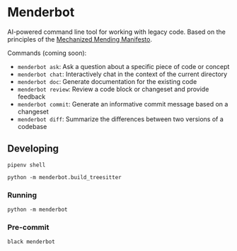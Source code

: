 # Menderbot
AI-powered command line tool for working with legacy code. Based on the principles of the [Mechanized Mending Manifesto](https://mender.ai/docs/intro).

Commands (coming soon):

* `menderbot ask`: Ask a question about a specific piece of code or concept
* `menderbot chat`: Interactively chat in the context of the current directory
* `menderbot doc`: Generate documentation for the existing code
* `menderbot review`: Review a code block or changeset and provide feedback
* `menderbot commit`: Generate an informative commit message based on a changeset
* `menderbot diff`: Summarize the differences between two versions of a codebase

## Developing

```
pipenv shell

python -m menderbot.build_treesitter
```
### Running
```
python -m menderbot
```
### Pre-commit

```
black menderbot
```